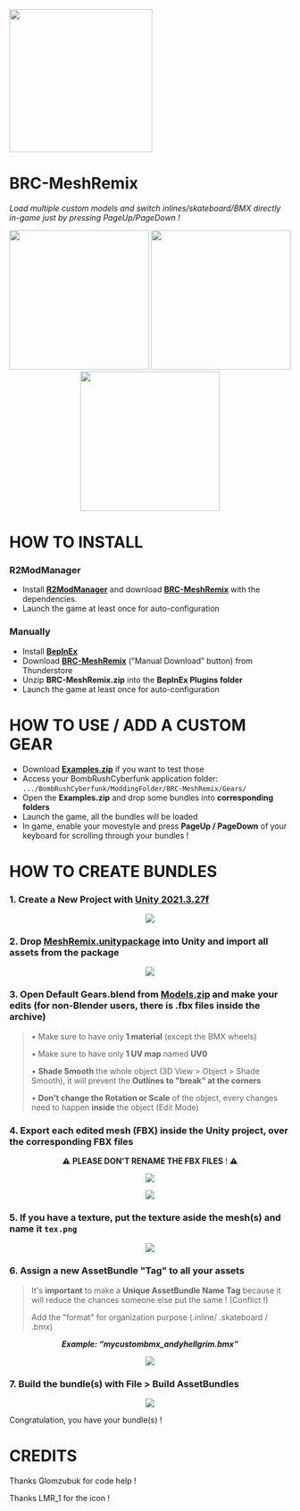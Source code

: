 <img src="RESOURCES/img/icon.png" width="256">

# BRC-MeshRemix

*Load multiple custom models and switch inlines/skateboard/BMX directly in-game just by pressing PageUp/PageDown !*

<p align="center"><img src="RESOURCES/img/meshremix_gif1.gif" width="250"> <img src="RESOURCES/img/meshremix_gif2.gif" width="250"> <img src="RESOURCES/img/meshremix_gif3.gif" width="250"></p>

# HOW TO INSTALL

### R2ModManager

- Install [**R2ModManager**](https://lethal-league-blaze.thunderstore.io/package/ebkr/r2modman/) and download [**BRC-MeshRemix**](https://lethal-league-blaze.thunderstore.io/c/bomb-rush-cyberfunk/p/AndyLobjois/MeshRemix/) with the dependencies.
- Launch the game at least once for auto-configuration

### Manually

- Install [**BepInEx**](https://docs.bepinex.dev/articles/user_guide/installation/index.html)
- Download [**BRC-MeshRemix**](https://lethal-league-blaze.thunderstore.io/c/bomb-rush-cyberfunk/p/AndyLobjois/MeshRemix/) (”Manual Download” button) from Thunderstore
- Unzip **BRC-MeshRemix.zip** into the **BepInEx Plugins folder**
- Launch the game at least once for auto-configuration

# HOW TO USE / ADD A CUSTOM GEAR

- Download [**Examples.zip**](RESOURCES/Examples.zip) if you want to test those
- Access your BombRushCyberfunk application folder: `.../BombRushCyberfunk/ModdingFolder/BRC-MeshRemix/Gears/`
- Open the **Examples.zip** and drop some bundles into **corresponding folders**
- Launch the game, all the bundles will be loaded
- In game, enable your movestyle and press **PageUp / PageDown** of your keyboard for scrolling through your bundles !

# HOW TO CREATE BUNDLES

### 1. Create a **New Project** with [**Unity 2021.3.27f**](https://unity.com/releases/editor/whats-new/2021.3.27)
<p align="center"><img src="RESOURCES/img/meshremix_unityhub.jpg"></p>

### 2. Drop [**MeshRemix.unitypackage**](RESOURCES/MeshRemix.unitypackage) into **Unity** and import all assets from the package
<p align="center"><img src="RESOURCES/img/meshremix_gif_droppackage.gif"></p>

### 3. Open **Default Gears.blend** from [**Models.zip**](RESOURCES/Models.zip) and make your edits (for non-Blender users, there is .fbx files inside the archive)

> • Make sure to have only **1 material** (except the BMX wheels)
> 
> • Make sure to have only **1 UV map** named **UV0**
> 
> • **Shade Smooth** the whole object (3D View > Object > Shade Smooth), it will prevent the **Outlines to "break" at the corners**
> 
> • **Don't change the Rotation or Scale** of the object, every changes need to happen **inside** the object (Edit Mode)



### 4. **Export each edited mesh (FBX)** inside the Unity project, **over the corresponding FBX files**
<p align="center">⚠️ <b>PLEASE DON'T RENAME THE FBX FILES</b> ! ⚠️</p>
<p align="center"><img src="RESOURCES/img/meshremix_export1.jpg"></p>
<p align="center"><img src="RESOURCES/img/meshremix_export2.jpg"></p>

### 5. If you have a **texture**, put the texture aside the mesh(s) and name it `tex.png`
<p align="center"><img src="RESOURCES/img/meshremix_texture.jpg"></p>

### 6. **Assign a new AssetBundle "Tag"** to all your assets

> It's **important** to make a **Unique AssetBundle Name Tag** because it will reduce the chances someone else put the same ! (Conflict !)
>
> Add the "format" for organization purpose (.inline/ .skateboard / .bmx)

<p align="center"><b><i>Example: “mycustombmx_andyhellgrim.bmx”</i></b></p>
<p align="center"><img src="RESOURCES/img/meshremix_gif_renamebundle.gif"></p>

### 7. **Build** the bundle(s) with **File > Build AssetBundles**
<p align="center"><img src="RESOURCES/img/meshremix_gif_unitybundle.gif"></p>

Congratulation, you have your bundle(s) !

# CREDITS

Thanks Glomzubuk for code help !

Thanks LMR_1 for the icon !